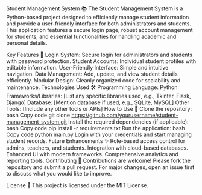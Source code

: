 Student Management System 📚
The Student Management System is a Python-based project designed to efficiently manage student information and provide a user-friendly interface for both administrators and students. This application features a secure login page, robust account management for students, and essential functionalities for handling academic and personal details.

Key Features 🚀
Login System: Secure login for administrators and students with password protection.
Student Accounts: Individual student profiles with editable information.
User-Friendly Interface: Simple and intuitive navigation.
Data Management: Add, update, and view student details efficiently.
Modular Design: Cleanly organized code for scalability and maintenance.
Technologies Used 🛠️
Programming Language: Python
Frameworks/Libraries: [List any specific libraries used, e.g., Tkinter, Flask, Django]
Database: [Mention database if used, e.g., SQLite, MySQL]
Other Tools: [Include any other tools or APIs]
How to Use 📝
Clone the repository:
bash
Copy code
git clone https://github.com/yourusername/student-management-system.git
Install the required dependencies (if applicable):
bash
Copy code
pip install -r requirements.txt
Run the application:
bash
Copy code
python main.py
Login with your credentials and start managing student records.
Future Enhancements ✨
Role-based access control for admins, teachers, and students.
Integration with cloud-based databases.
Enhanced UI with modern frameworks.
Comprehensive analytics and reporting tools.
Contributing 🤝
Contributions are welcome! Please fork the repository and submit a pull request. For major changes, open an issue first to discuss what you would like to improve.

License 📄
This project is licensed under the MIT License.
